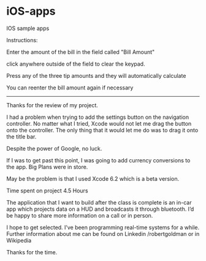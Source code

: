 # iOS-apps
IOS sample apps

Instructions:

Enter the amount of the bill in the field called "Bill Amount"

click anywhere outside of the field to clear the keypad.

Press any of the three tip amounts and they will automatically calculate

You can reenter the bill amount again if necessary


_____________________________________________________________________________________________________________________________

Thanks for the review of my project.

I had a problem when trying to add the settings button on the navigation controller.  No matter what I tried, Xcode would not let me drag the button onto the controller.  The only thing that it would let me do was to drag it onto the title bar.

Despite the power of Google, no luck.  

If I was to get past this point, I was going to add currency conversions to the app.  Big Plans were in store.

May be the problem is that I used Xcode 6.2 which is a beta version.  

Time spent on project 4.5 Hours

The application that I want to build after the class is complete is an in-car app which projects data on a HUD and broadcasts it through bluetooth.  I’d be happy to share more information on a call or in person.

I hope to get selected.  I’ve been programming real-time systems for a while.  Further information about me can be found on Linkedin /robertgoldman or in Wikipedia

Thanks for the time.
